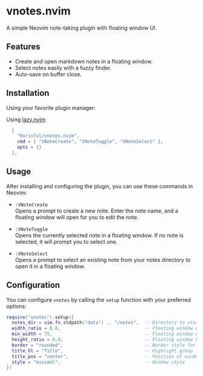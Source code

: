 # vnotes.nvim

A simple Neovim note-taking plugin with floating window UI.

## Features

- Create and open markdown notes in a floating window.
- Select notes easily with a fuzzy finder.
- Auto-save on buffer close.

## Installation

Using your favorite plugin manager:

Using [lazy.nvim](https://github.com/folke/lazy.nvim)
```lua
  {
    "0xrinful/vnotes.nvim",
    cmd = { "VNoteCreate", "VNoteToggle", "VNoteSelect" },
    opts = {}
  },

```

## Usage

After installing and configuring the plugin, you can use these commands in Neovim:

- `:VNoteCreate`  
  Opens a prompt to create a new note. Enter the note name, and a floating window will open for you to edit the note.

- `:VNoteToggle`  
  Opens the currently selected note in a floating window. If no note is selected, it will prompt you to select one.

- `:VNoteSelect`  
  Opens a prompt to select an existing note from your notes directory to open it in a floating window.

## Configuration

You can configure `vnotes` by calling the `setup` function with your preferred options:

```lua
require("vnotes").setup({
  notes_dir = vim.fn.stdpath("data") .. "/notes",  -- Directory to store notes
  width_ratio = 0.8,                               -- Floating window width relative to editor width
  min_width = 75,                                  -- Floating window width relative to nvim columns number
  height_ratio = 0.8,                              -- Floating window height relative to editor height
  border = "rounded",                              -- Border style for floating window
  title_hl = "Title",                              -- Highlight group for window title
  title_pos = "center",                            -- Position of window title
  style = "minimal",                               -- Window style
})

